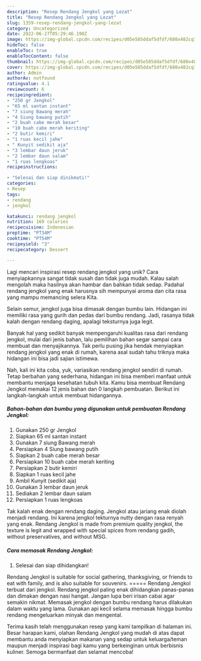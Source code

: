 ```yaml
---
description: "Resep Rendang Jengkol yang Lezat"
title: "Resep Rendang Jengkol yang Lezat"
slug: 1359-resep-rendang-jengkol-yang-lezat
category: Uncategorized
date: 2022-06-27T05:29:46.198Z
image: https://img-global.cpcdn.com/recipes/d05e585ddaf5dfdf/680x482cq70/rendang-jengkol-foto-resep-utama.jpg
hideToc: false
enableToc: true
enableTocContent: false
thumbnail: https://img-global.cpcdn.com/recipes/d05e585ddaf5dfdf/680x482cq70/rendang-jengkol-foto-resep-utama.jpg
cover: https://img-global.cpcdn.com/recipes/d05e585ddaf5dfdf/680x482cq70/rendang-jengkol-foto-resep-utama.jpg
author: Admin
authorAv: notfound
ratingvalue: 4.1
reviewcount: 6
recipeingredient:
- "250 gr Jengkol"
- "65 ml santan instant"
- "7 siung Bawang merah"
- "4 Siung bawang putih"
- "2 buah cabe merah besar"
- "10 buah cabe merah keriting"
- "2 butir kemiri"
- "1 ruas kecil jahe"
- " Kunyit sedikit aja"
- "3 lembar daun jeruk"
- "2 lembar daun salam"
- "1 ruas lengkoas"
recipeinstructions:

- "Selesai dan siap dinikmati!"
categories:
- Resep
tags:
- rendang
- jengkol

katakunci: rendang jengkol 
nutrition: 169 calories
recipecuisine: Indonesian
preptime: "PT34M"
cooktime: "PT54M"
recipeyield: "3"
recipecategory: Dessert

---
```





Lagi mencari inspirasi resep rendang jengkol yang unik? Cara menyiapkannya sangat tidak susah dan tidak juga mudah. Kalau salah mengolah maka hasilnya akan hambar dan bahkan tidak sedap. Padahal rendang jengkol yang enak harusnya sih mempunyai aroma dan cita rasa yang mampu memancing selera Kita.





Selain semur, jengkol juga bisa dimasak dengan bumbu lain. Hidangan ini memiliki rasa yang gurih dan pedas dari bumbu rendang. Jadi, rasanya tidak kalah dengan rendang daging, apalagi teksturnya juga legit.

Banyak hal yang sedikit banyak mempengaruhi kualitas rasa dari rendang jengkol, mulai dari jenis bahan, lalu pemilihan bahan segar sampai cara membuat dan menyajikannya. Tak perlu pusing jika hendak menyiapkan rendang jengkol yang enak di rumah, karena asal sudah tahu triknya maka hidangan ini bisa jadi sajian istimewa.






Nah, kali ini kita coba, yuk, variasikan rendang jengkol sendiri di rumah. Tetap berbahan yang sederhana, hidangan ini bisa memberi manfaat untuk membantu menjaga kesehatan tubuh kita. Kamu bisa membuat Rendang Jengkol memakai 12 jenis bahan dan 0 langkah pembuatan. Berikut ini langkah-langkah untuk membuat hidangannya.

<!--inarticleads1-->

##### Bahan-bahan dan bumbu yang digunakan untuk pembuatan Rendang Jengkol:

1. Gunakan 250 gr Jengkol
1. Siapkan 65 ml santan instant
1. Gunakan 7 siung Bawang merah
1. Persiapkan 4 Siung bawang putih
1. Siapkan 2 buah cabe merah besar
1. Persiapkan 10 buah cabe merah keriting
1. Persiapkan 2 butir kemiri
1. Siapkan 1 ruas kecil jahe
1. Ambil  Kunyit (sedikit aja)
1. Gunakan 3 lembar daun jeruk
1. Sediakan 2 lembar daun salam
1. Persiapkan 1 ruas lengkoas


Tak kalah enak dengan rendang daging. Jengkol atau jariang enak diolah menjadi rendang. Ini karena jengkol tekturnya nutty dengan rasa renyah yang enak. Rendang Jengkol is made from premium quality jengkol, the texture is legit and wrapped with special spices from rendang gadih, without preservatives, and without MSG. 

<!--inarticleads2-->

##### Cara memasak Rendang Jengkol:


1. Selesai dan siap dihidangkan!

Rendang Jengkol is suitable for social gathering, thanksgiving, or friends to eat with family, and is also suitable for souvenirs. ===== Rendang Jengkol terbuat dari jengkol. Rendang jengkol paling enak dihidangkan panas-panas dan dimakan dengan nasi hangat. Jangan lupa beri irisan cabai agar semakin nikmat. Memasak jengkol dengan bumbu rendang harus dilakukan dalam waktu yang lama. Gunakan api kecil selama memasak hingga bumbu rendang mengeluarkan minyak dan mengental. 

Terima kasih telah menggunakan resep yang kami tampilkan di halaman ini. Besar harapan kami, olahan Rendang Jengkol yang mudah di atas dapat membantu anda menyiapkan makanan yang sedap untuk keluarga/teman maupun menjadi inspirasi bagi kamu yang berkeinginan untuk berbisnis kuliner. Semoga bermanfaat dan selamat mencoba!
